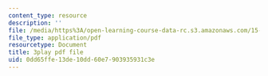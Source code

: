 ```yaml
---
content_type: resource
description: ''
file: /media/https%3A/open-learning-course-data-rc.s3.amazonaws.com/15-071-the-analytics-edge-spring-2017/0dd65ffe13de10dd60e7903935931c3e_Cks6Wn29TLg.pdf
file_type: application/pdf
resourcetype: Document
title: 3play pdf file
uid: 0dd65ffe-13de-10dd-60e7-903935931c3e
---
```


